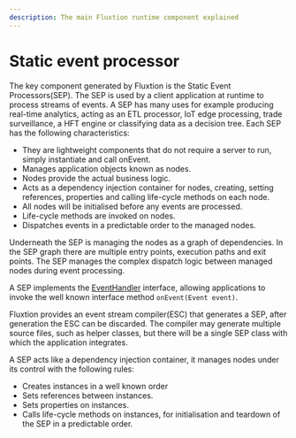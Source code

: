 ```yaml
---
description: The main Fluxtion runtime component explained
---
```


# Static event processor

The key component generated by Fluxtion is the Static Event Processors\(SEP\). The SEP is used by a client application at runtime to process streams of events. A SEP has many uses for example producing real-time analytics, acting as an ETL processor, IoT edge processing, trade surveillance, a HFT engine or classifying data as a decision tree. Each SEP has the following characteristics:

* They are lightweight components that do not require a server to run, simply instantiate and call onEvent.
* Manages application objects known as nodes.
* Nodes provide the actual business logic.
* Acts as a dependency injection container for nodes, creating, setting references, properties and calling life-cycle methods on each node.
* All nodes will be initialised before any events are processed.
* Life-cycle methods are invoked on nodes.
* Dispatches events in a predictable order to the managed nodes.

Underneath the SEP is managing the nodes as a graph of dependencies. In the SEP graph there are multiple entry points, execution paths and exit points. The SEP manages the complex dispatch logic between managed nodes during event processing. 

 A SEP implements the [EventHandler](https://github.com/v12technology/fluxtion/blob/master/api/src/main/java/com/fluxtion/runtime/lifecycle/EventHandler.java) interface, allowing applications to invoke the well known interface method `onEvent(Event event)`.

 Fluxtion provides an event stream compiler\(ESC\) that generates a SEP, after generation the ESC  can be discarded. The compiler may generate multiple source files, such as helper classes, but there will be a single SEP class with which the application integrates.  

A SEP acts like a dependency injection container, it manages nodes under its control with the following rules:

* Creates instances in a well known order
* Sets references between instances.
* Sets properties on instances.
* Calls life-cycle methods on instances, for initialisation and teardown of the SEP in a predictable order.



